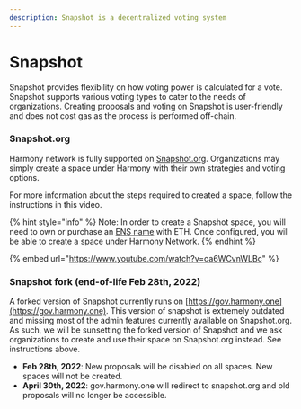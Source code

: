```yaml
---
description: Snapshot is a decentralized voting system
---
```


# Snapshot

Snapshot provides flexibility on how voting power is calculated for a vote. Snapshot supports various voting types to cater to the needs of organizations. Creating proposals and voting on Snapshot is user-friendly and does not cost gas as the process is performed off-chain.

### Snapshot.org

Harmony network is fully supported on [Snapshot.org](https://snapshot.org/#/?network=1666600000). Organizations may simply create a space under Harmony with their own strategies and voting options.

For more information about the steps required to created a space, follow the instructions in this video.

{% hint style="info" %}
Note: In order to create a Snapshot space, you will need to own or purchase an [ENS name](https://app.ens.domains) with ETH. Once configured, you will be able to create a space under Harmony Network.
{% endhint %}

{% embed url="https://www.youtube.com/watch?v=oa6WCvnWLBc" %}

### Snapshot fork (end-of-life Feb 28th, 2022)

A forked version of Snapshot currently runs on [https://gov.harmony.one](https://gov.harmony.one). This version of snapshot is extremely outdated and missing most of the admin features currently available on Snapshot.org. As such, we will be sunsetting the forked version of Snapshot and we ask organizations to create and use their space on Snapshot.org instead. See instructions above.

* **Feb 28th, 2022**: New proposals will be disabled on all spaces. New spaces will not be created.
* **April 30th, 2022**: gov.harmony.one will redirect to snapshot.org and old proposals will no longer be accessible.
